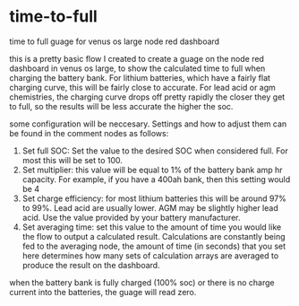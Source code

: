 # time-to-full
time to full guage for venus os large node red dashboard

this is a pretty basic flow I created to create a guage on the node red dashboard in venus os large, to show the calculated time to full when charging the battery bank. For lithium batteries, which have a fairly flat charging curve, this will be fairly close to accurate. For lead acid or agm chemistries, the charging curve drops off pretty rapidly the closer they get to full, so the results will be less accurate the higher the soc.

some configuration will be neccesary. Settings and how to adjust them can be found in the comment nodes as follows:
 
 1. Set full SOC: Set the value to the desired SOC when considered full. For most this will be set to 100.
 2. Set multiplier: this value will be equal to 1% of the battery bank amp hr capacity. For example, if you have a 400ah bank, then this setting would be 4
 3. Set charge efficiency: for most lithium batteries this will be around 97% to 99%. Lead acid are usually lower. AGM may be slightly higher lead acid. Use the value provided by your battery manufacturer.
 4. Set averaging time: set this value to the amount of time you would like the flow to output a calculated result. Calculations are constantly being fed to the averaging node, the amount of time (in seconds) that you set here determines how many sets of calculation arrays are averaged to produce the result on the dashboard.
 
 when the battery bank is fully charged (100% soc) or there is no charge current into the batteries, the guage will read zero.
